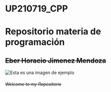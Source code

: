 # UP210719_CPP
 # **Repositorio materia de programación**
 
 ## ~~Eber Horacio Jimenez Mendoza~~ 
 
![Esta es una imagen de ejemplo](https://github.com/UP210719/UP210719_CPP/blob/main/imagenes/images.jpeg)



###### ~~Welcome to my Repositorie~~ 
